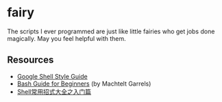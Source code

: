 # fairy #

The scripts I ever programmed are just like little fairies who get jobs done magically. May you feel helpful with them. 

## Resources ##

- [Google Shell Style Guide](https://google.github.io/styleguide/shell.xml)
- [Bash Guide for Beginners](https://www.tldp.org/LDP/Bash-Beginners-Guide/html/index.html) (by Machtelt Garrels)
- [Shell常用招式大全之入门篇](https://segmentfault.com/a/1190000002924882)
